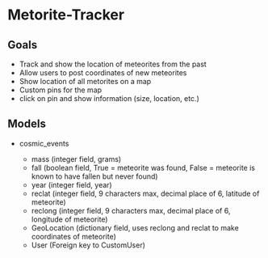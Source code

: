 # Metorite-Tracker

## Goals

- Track and show the location of meteorites from the past
- Allow users to post coordinates of new meteorites
- Show location of all metorites on a map
- Custom pins for the map
- click on pin and show information (size, location, etc.)

## Models

- cosmic_events

  - mass (integer field, grams)
  - fall (boolean field, True = meteorite was found, False = meteorite is known to have fallen but never found)
  - year (integer field, year)
  - reclat (integer field, 9 characters max, decimal place of 6, latitude of meteorite)
  - reclong (integer field, 9 characters max, decimal place of 6, longitude of meteorite)
  - GeoLocation (dictionary field, uses reclong and reclat to make coordinates of meteorite)
  - User (Foreign key to CustomUser)